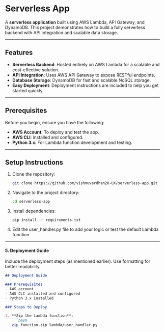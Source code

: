 

# Serverless App

A **serverless application** built using AWS Lambda, API Gateway, and DynamoDB. This project demonstrates how to build a fully serverless backend with API integration and scalable data storage.

---

## Features

- **Serverless Backend**: Hosted entirely on AWS Lambda for a scalable and cost-effective solution.
- **API Integration**: Uses AWS API Gateway to expose RESTful endpoints.
- **Database Storage**: DynamoDB for fast and scalable NoSQL storage.
- **Easy Deployment**: Deployment instructions are included to help you get started quickly.

---

## Prerequisites

Before you begin, ensure you have the following:
- **AWS Account**: To deploy and test the app.
- **AWS CLI**: Installed and configured.
- **Python 3.x**: For Lambda function development and testing.

---

## Setup Instructions

1. Clone the repository:
   ```bash
   git clone https://github.com/vishnuvardhan20-UX/serverless-app.git

2. Navigate to the project directory:
   ```bash
   cd serverless-app

3. Install dependencies:
   ```bash
   pip install -r requirements.txt

4. Edit the user_handler.py file to add your logic or test the default Lambda function
   
---

#### **5. Deployment Guide**
Include the deployment steps (as mentioned earlier). Use formatting for better readability.

```markdown
## Deployment Guide

### Prerequisites
- AWS account
- AWS CLI installed and configured
- Python 3.x installed

### Steps to Deploy

1. **Zip the Lambda function**:
   ```bash
   zip function.zip lambda/user_handler.py

